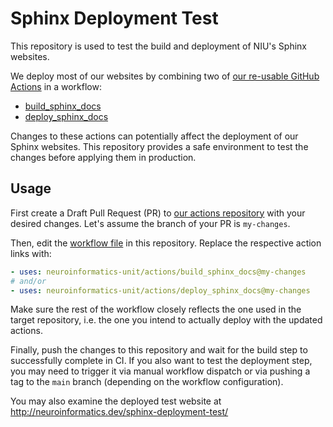 # Sphinx Deployment Test

This repository is used to test the build and deployment of 
NIU's Sphinx websites.

We deploy most of our websites by combining two of [our re-usable GitHub Actions](https://github.com/neuroinformatics-unit/actions) in a workflow:
- [build_sphinx_docs](https://github.com/neuroinformatics-unit/actions/tree/main/build_sphinx_docs)
- [deploy_sphinx_docs](https://github.com/neuroinformatics-unit/actions/tree/main/deploy_sphinx_docs)

Changes to these actions can potentially affect the deployment of our Sphinx websites. 
This repository provides a safe environment to test the changes before applying them  in production.

## Usage

First create a Draft Pull Request (PR) to [our actions repository](https://github.com/neuroinformatics-unit/actions)
with your desired changes. Let's assume the branch of your PR is `my-changes`.

Then, edit the [workflow file](.github/workflows/docs_build_and_deploy.yml) in this repository.
Replace the respective action links with:
```yaml
- uses: neuroinformatics-unit/actions/build_sphinx_docs@my-changes
# and/or
- uses: neuroinformatics-unit/actions/deploy_sphinx_docs@my-changes
```

Make sure the rest of the workflow closely reflects the one used in the target repository,
i.e. the one you intend to actually deploy with the updated actions.

Finally, push the changes to this repository and wait for the build step to successfully complete in CI.
If you also want to test the deployment step, you may need to trigger it via manual workflow dispatch
or via pushing a tag to the `main` branch (depending on the workflow configuration).

You may also examine the deployed test website at <http://neuroinformatics.dev/sphinx-deployment-test/>

